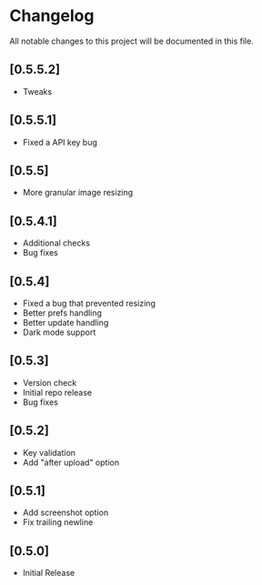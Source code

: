 # Changelog
All notable changes to this project will be documented in this file.

## [0.5.5.2]
- Tweaks

## [0.5.5.1]
- Fixed a API key bug

## [0.5.5]
- More granular image resizing

## [0.5.4.1]
- Additional checks
- Bug fixes

## [0.5.4]
- Fixed a bug that prevented resizing
- Better prefs handling
- Better update handling
- Dark mode support

## [0.5.3]
- Version check
- Initial repo release
- Bug fixes

## [0.5.2]
- Key validation
- Add "after upload" option

## [0.5.1]
- Add screenshot option
- Fix trailing newline

## [0.5.0]
- Initial Release
